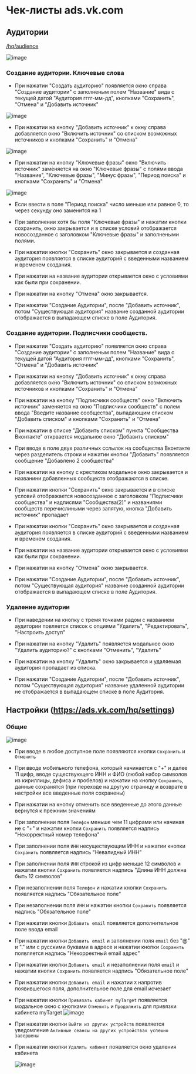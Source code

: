 # Чек-листы ads.vk.com

## Аудитории
[/hq/audience](https://ads.vk.com/hq/audience)

![image](https://github.com/flioletty/homework-3-spring-2024/assets/92665311/2c48292c-41d9-444e-8575-5182ed86bf08)



### Создание аудитории. Ключевые слова

- При нажатии "Создать аудиторию" появляется окно справа "Создание аудитории" c заполненым полем "Название" вида с текущей датой "Аудитория гггг-мм-дд", кнопками "Сохранить", "Отмена" и "Добавить источник"

![image](https://github.com/flioletty/homework-3-spring-2024/assets/92665311/a472a68f-1d3c-4103-bfba-9b29d2cf408f)


- При нажатии на кнопку "Добавить источник" к окну справа добавляется окно "Включить источник" со списком возможных источников и кнопками "Сохранить" и "Отмена"

![image](https://github.com/flioletty/homework-3-spring-2024/assets/92665311/aa29e710-cb7c-4dc7-be75-9bbce00415ec)


- При нажатии на кнопку "Ключевые фразы" окно "Включить источник" заменяется на окно "Ключевые фразы" с полями ввода "Название", "Ключевые фразы", "Минус фразы", "Период поиска" и кнопками "Сохранить" и "Отмена"

![image](https://github.com/flioletty/homework-3-spring-2024/assets/92665311/93d7fdcc-ec2f-4be5-95b7-650746b1d404)


- Если ввести в поле "Период поиска" число меньше или равное 0, то через секунду оно заменится на 1

- При заполнении хотя бы поля "Ключевые фразы" и нажатии кнопки сохранить, окно закрывается и в списке условий отображается новосозданное с заголовком "Ключевые фразы" и заполнеными полями.

- При нажатии кнопки "Сохранить" окно закрывается и созданная аудитория появляется в списке аудиторий с введенными названием и временем создания.

- При нажатии на название аудитории открывается окно с условиями как были при сохранении.
 
- При нажатии на кнопку "Отмена" окно закрывается.

- При нажатии "Создание Аудитории", после "Добавить источник", потом "Существующая аудитория" название созданной аудитории отображается в выпадающем списке в поле Аудитория.


### Создание аудитории. Подписчики сообществ.

- При нажатии "Создать аудиторию" появляется окно справа "Создание аудитории" c заполненым полем "Название" вида с текущей датой "Аудитория гггг-мм-дд", кнопками "Сохранить", "Отмена" и "Добавить источник"

- При нажатии на кнопку "Добавить источник" к окну справа добавляется окно "Включить источник" со списком возможных источников и кнопками "Сохранить" и "Отмена"

- При нажатии на кнопку "Подписчики сообществ" окно "Включить источник" заменяется на окно "Подписчики сообществ" с полем ввода "Введите название сообщества", выпадающим списком "Добавить списком" и кнопками "Сохранить" и "Отмена"

- При нажатии в списке "Добавить списком" пункта "Сообщества Вконтакте" открвается модальное окно "Добавить списком"

- При вводе в поле двух различных сслылок на сообщества Вконтакте через разделитель строки и нажатии кнопки "Добавить" появляется сообщение "Добавлено 2 сообщества"

- При нажатии на кнопку с крестиком модальное окно закрывается и названини добавленных сообществ отображаются в списке.

- При нажатии кнопки "Сохранить" окно закрывается и в списке условий отображается новосозданное с заголовком "Подписчики сообщества" и надписями "Сообщества(2)" и названиями сообществ перечислиными через запятую, кнопка "Добавить источник" пропадает 

- При нажатии кнопки "Сохранить" окно закрывается и созданная аудитория появляется в списке аудиторий с введенными названием и временем создания.
  
- При нажатии на название аудитории открывается окно с условиями как были при сохранении.
 
- При нажатии на кнопку "Отмена" окно закрывается.

- При нажатии "Создание Аудитории", после "Добавить источник", потом "Существующая аудитория" название созданной аудитории отображается в выпадающем списке в поле Аудитория.

### Удаление аудитории

- При наведении на кнопку с тремя точками радом с названием аудитории повляется список с опциями "Удалить", "Редактировать", "Настроить доступ"

- При нажатии на кнопку "Удалить" появляется модальное окно "Удалить аудиторию?" с кнопками "Отменить", "Удалить"

- При нажатии на кнопку "Удалить" окно закрывается и удаляемая аудитория пропадает из списка.

- При нажатии "Создание Аудитории", после "Добавить источник", потом "Существующая аудитория" название удаленной аудитории не отображается в выпадающем списке в поле Аудитория.
  
## Настройки (https://ads.vk.com/hq/settings)

### Общие

![image](https://github.com/flioletty/homework-3-spring-2024/assets/92665311/88debf03-210a-4c11-8703-3f18a0844625)

- При вводе в любое доступное поле появляются кнопки `Сохранить` и `Отменить`
- При вводе мобильного телефона, который начинается с "+" и далее 11 цифр, вводе существующего ИНН и ФИО (любой набор символов из кириллицы, дефиса и пробелов) и нажатии на кнопку `Сохранить`, данные сохранятся (при переходе на другую страницу и возврате в настройки все введенные поля сохранены)
- При нажатии на кнопку отменить все введенные до этого данные вернутся к прежним значениям
- При заполнении поля `Телефон` меньше чем 11 цифрами или начиная не с "+" и нажатии кнопки `Сохранить` появляется надпись "Некорректный номер телефона"
- При заполнении поля `ИНН` несуществующим ИНН  и нажатии кнопки `Сохранить` появляется надпись "Невалидный ИНН"
- При заполнении поля `ИНН` строкой из цифр меньше 12 символов и нажатии кнопки `Сохранить` появляется надпись "Длина ИНН должна быть 12 символов"
- При незаполнении поля `Телефон` и нажатии кнопки `Сохранить` появляется надпись "Обязательное поле"
- При незаполнении поля `ИНН` и нажатии кнопки `Сохранить` появляется надпись "Обязательное поле"
- При нажатии кнопки `Добавить email` появляется дополнительное поле ввода email
- При нажатии кнопки `Добавить email` и заполнении поля `email` без "@" и "." или с русскими буквами в адресе и нажатии кнопки `Сохранить` появляется надпись "Некорректный email адрес"
- При нажатии кнопки `Добавить email` и незаполнении поля `email` и нажатии кнопки `Сохранить` появляется надпись "Обязательное поле"
- При нажатии кнопки `Добавить email` и нажатии `Х` напротив появившегося поля, дополнительное поле для email исчезает
- При нажатии кнопки `Привязать кабинет myTarget` появляется модальное окно с кнопками `Отменить` и `Продолжить` для привязки кабинета myTarget
  ![image](https://github.com/flioletty/homework-3-spring-2024/assets/92665311/03a13ebf-58dc-471c-9893-2942dbfa94dc)

- При нажатии кнопки `Выйти из других устройств` появляется уведомление `Активные сеансы на других устройствах успешно завершены`
- При нажатии кнопки `Удалить кабинет` появляется окно удаления кабинета
  
  ![image](https://github.com/flioletty/homework-3-spring-2024/assets/92665311/1fa1500a-c841-40a9-b295-d1ec67ded6f8)
      

